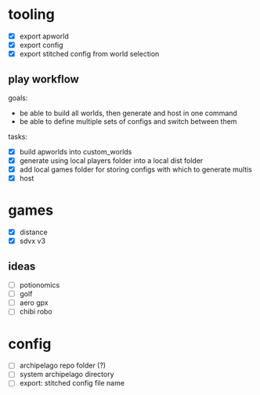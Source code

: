# tooling

- [x] export apworld
- [x] export config
- [x] export stitched config from world selection

## play workflow

goals:

- be able to build all worlds, then generate and host in one command
- be able to define multiple sets of configs and switch between them

tasks:

- [x] build apworlds into custom_worlds
- [x] generate using local players folder into a local dist folder
- [x] add local games folder for storing configs with which to generate multis
- [x] host

# games

- [x] distance
- [x] sdvx v3

## ideas

- [ ] potionomics
- [ ] golf
- [ ] aero gpx
- [ ] chibi robo

# config

- [ ] archipelago repo folder (?)
- [ ] system archipelago directory
- [ ] export: stitched config file name
